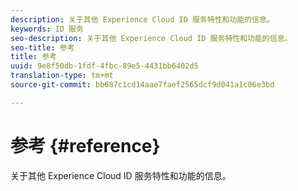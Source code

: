 ```yaml
---
description: 关于其他 Experience Cloud ID 服务特性和功能的信息。
keywords: ID 服务
seo-description: 关于其他 Experience Cloud ID 服务特性和功能的信息。
seo-title: 参考
title: 参考
uuid: 9e8f50db-1fdf-4fbc-89e5-4431bb6402d5
translation-type: tm+mt
source-git-commit: bb687c1cd14aae7faef2565dcf9d041a1c06e3bd

---
```



# 参考 {#reference}

关于其他 Experience Cloud ID 服务特性和功能的信息。

